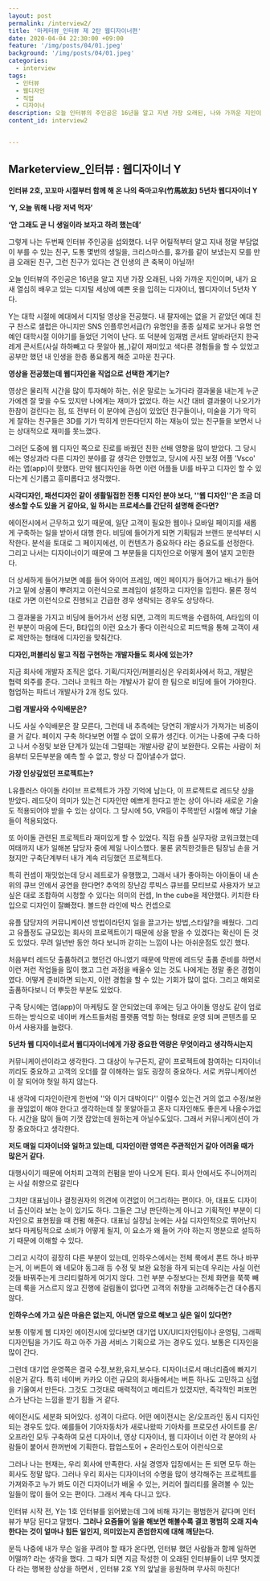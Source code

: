```yaml
---
layout: post
permalink: /interview2/
title: '마케터뷰_인터뷰 제 2탄 웹디자이너편'
date: 2020-04-04 22:30:00 +09:00
feature: '/img/posts/04/01.jpeg'
background: '/img/posts/04/01.jpeg'
categories:
  - interview
tags:
  - 인터뷰
  - 웹디자인
  - 직업
  - 디자이너
description: 오늘 인터뷰의 주인공은 16년을 알고 지낸 가장 오래된, 나와 가까운 지인이며, 내가 요새 열심히 배우고 있는 디지털 세상에 예쁜 옷을 입히는 디자이너, 웹 디자이너 5년차 Y다.
content_id: interview2


---
```


## Marketerview_인터뷰 : 웹디자이너 Y

**인터뷰 2호, 꼬꼬마 시절부터 함께 해 온 나의 죽마고우(竹馬故友) 5년차 웹디자이너 Y** 



**‘Y, 오늘 뭐해 나랑 저녁 먹자’**

**‘안 그래도 곧 니 생일이라 보자고 하려 했는데’**

그렇게 나는 두번째 인터뷰 주인공을 섭외했다. 너무 어릴적부터 알고 지내 정말 부담없이 부를 수 있는 친구, 도통 몇번의 생일을, 크리스마스를, 휴가를 같이 보냈는지 모를 만큼 오래된 친구, 그런 친구가 있다는 건 인생의 큰 축복이 아닐까! 

오늘 인터뷰의 주인공은 16년을 알고 지낸 가장 오래된, 나와 가까운 지인이며, 내가 요새 열심히 배우고 있는 디지털 세상에 예쁜 옷을 입히는 디자이너, 웹디자이너 5년차 Y다.

Y는 대학 시절에 예대에서 디지털 영상을 전공했다. 내 팔자에는 없을 거 같았던 예대 친구 찬스로 셀럽은 아니지만 SNS 인플루언서급(?) 유명인을 종종 실제로 보거나 유명 연예인 대학시절 이야기를 들었던 기억이 난다. 또 덕분에 임재범 콘서트 알바라던지 한국 레게 콘서트(사실 하하빼고 다 못알아 봄,,)같이 재미있고 색다른 경험들을 할 수 있었고 공부만 했던 내 인생을 한층 풍요롭게 해준 고마운 친구다. 



**영상을 전공했는데 웹디자인을 직업으로 선택한 계기는?**

영상은 물리적 시간을 많이 투자해야 하는, 쉬운 말로는 노가다라 결과물을 내는게 누군가에겐 잘 맞을 수도 있지만 나에게는 재미가 없었다. 하는 시간 대비 결과물이 나오기가 한참이 걸린다는 점, 또 전부터 이 분야에 관심이 있었던 친구들이나, 미술을 기가 막히게 잘하는 친구들은 3D를 기가 막히게 만든다던지 하는 재능이 있는 친구들을 보면서 나는 상대적으로 재미를 못느꼈다.

그러던 도중에 웹 디자인 쪽으로 진로를 바꿨던 친한 선배 영향을 많이 받았다. 그 당시에는 영상과라 다른 디자인 분야를 갈 생각은 안했었고, 당시에 사진 보정 어플 'Vsco' 라는 앱(app)이 핫했다. 만약 웹디자인을 하면 이런 어플들 UI를 바꾸고 디자인 할 수 있다는게 신기롭고 흥미롭다고 생각했다. 

**시각디자인, 패션디자인 같이 생활밀접한 전통 디자인 분야 보다, ''웹 디자인''은 조금 더 생소할 수도 있을 거 같아요, 일 하시는 프로세스를 간단히 설명해 준다면?**

에이전시에서 근무하고 있기 때문에, 일단 고객이 필요한 웹이나 모바일 페이지를 새롭게 구축하는 일을 받아서 대행 한다. 비딩에 들어가게 되면 기획팀과 브랜드 분석부터 시작한다. 분석을 토대로 그 페이지에선, 이 컨텐츠가 중요하다 라는 중요도를 선정한다. 그리고 나서는 디자이너이기 때문에 그 부분들을 디자인으로 어떻게 풀어 낼지 고민한다. 

더 상세하게 들어가보면 예를 들어 와이어 프레임, 메인 페이지가 들어가고 배너가 들어가고 밑에 상품이 뿌려지고 이런식으로 프레임이 설정하고 디자인을 입힌다. 물론 정석대로 가면 이런식으로 진행되고 긴급한 경우 생략되는 경우도 상당하다. 

그 결과물을 가지고 비딩에 들어가서 선정 되면, 고객의 피드백을 수렴하여, A타입의 이런 부분이 마음에 든다, B타입의 이런 요소가 좋다 이런식으로 피드백을 통해 고객이 새로 제안하는 형태에 디자인을 맞춰간다.

**디자인,퍼블리싱 말고 직접 구현하는 개발자들도 회사에 있는가?**

지금 회사에 개발자 조직은 없다. 기획/디자인/퍼블리싱은 우리회사에서 하고, 개발은 협력 외주를 준다. 그러나 코워크 하는 개발사가 같이 한 팀으로 비딩에 들어 가야한다. 협업하는 파트너 개발사가 2개 정도 있다. 

**그럼 개발사와 수익배분은?**

나도 사실 수익배분은 잘 모른다, 그런데 내 추측에는 당연히 개발사가 가져가는 비중이 클 거 같다. 페이지 구축 하다보면 어쩔 수 없이 오류가 생긴다. 이거는 나중에 구축 다하고 나서 수정및 보완 단계가 있는데 그럴때는 개발사랑 같이 보완한다. 오류는 사람이 처음부터  모든부분을 예측 할 수 없고, 항상 다 잡아낼수가 없다. 

**가장 인상깊었던 프로젝트는?**

L유플러스 아이돌 라이브 프로젝트가 가장 기억에 남는다, 이 프로젝트로 레드닷 상을 받았다. 레드닷이 의미가 있는건 디자인만 예쁘게 한다고 받는 상이 아니라 새로운 기술도 적용되어야 받을 수 있는 상이다. 그 당시에 5G, VR등이 주목받던 시절에 해당 기술들이 적용되었다. 

또 아이돌 관련된 프로젝트라 재미있게 할 수 있었다. 직접 유플 실무자랑 코워크했는데 여태까지 내가 일해본 담당자 중에 제일 나이스했다. 물론 굵직한것들은 팀장님 손을 거쳤지만 구축단계부터 내가 계속 리딩했던 프로젝트다. 

특히 컨셉이 재밋었는데 당시 레트로가 유행했고, 그래서 내가 좋아하는 아이돌이 내 손 위의 큐브 안에서 공연을 한다면? 추억의 장난감 루빅스 큐브를 모티브로 사용자가 보고 싶은 대로 조합하여 시청할 수 있다는 의미의 컨셉, In the cube을 제안했다. 키치한 타입으로 디자인이 잘빠졌다. 볼드한 라인에 박스 컨셉으로

유플 담당자의 커뮤니케이션 방법이라던지 일을 끌고가는 방법,스타일?을 배웠다. 그리고 유플정도 규모있는 회사의 프로젝트이기 때문에 상을 받을 수 있겠다는 확신이 든 것도 있었다. 무려 일년반 동안 하다 보니까 갇히는 느낌이 나는 아쉬운점도 있긴 했다. 

처음부터 레드닷 출품하려고 했던건 아니였기 때문에 막판에 레드닷 출품 준비를 하면서 이런 저런 작업들을 많이 했고 그런 과정을 배울수 있는 것도 나에게는 정말 좋은 경험이였다. 어떻게 준비하면 되는지, 이런 경험을 할 수 있는 기회가 많이 없다. 그리고 해외로 출품하다보니 더 뿌듯한 부분도 있었다. 

구축 당시에는 앱(app)이 마케팅도 잘 안되었는데 후에는 딩고 아이돌 영상도 같이 업로드하는 방식으로 네이버 캐스트들처럼 플랫폼 역할 하는 형태로 운영 되며 콘텐츠를 모아서 사용자를 늘렸다. 

**5년차 웹 디자이너로서 웹디자이너에게 가장 중요한 역량은 무엇이라고 생각하시는지**

커뮤니케이션이라고 생각한다.  그 대상이 누구든지, 같이 프로젝트에 참여하는 디자이너끼리도 중요하고 고객의 오더를 잘 이해하는 일도 굉장히 중요하다. 서로 커뮤니케이션이 잘 되어야 헛일 하지 않는다. 

내 생각에 디자인이란게  한번에 ''와 이거 대박이다'' 이럴수 있는건 거의 없고 수정/보완을 끊임없이 해야 한다고 생각하는데 잘 못알아듣고 혼자 디자인해도 좋은게 나올수가없다. 시간을 많이 들여 기껏 잡았는데 원하는게 아닐수도있다. 그래서 커뮤니케이션이 가장 중요하다고 생각한다. 

**저도 매일 디자이너와 일하고 있는데, 디자인이란 영역은 주관적인거 같아 어려울 때가 많은거 같다.**

대행사이기 때문에 어차피 고객의 컨펌을 받아 나오게 된다. 회사 안에서도 주니어끼리는 사실 취향으로 갈린다

그치만 대표님이나 결정권자의 의견에 이견없이 어그리하는 편이다. 아, 대표도 디자이너 출신이라 보는 눈이 있기도 하다. 그들은 그냥 판단하는게 아니고 기획적인 부분이 디자인으로 표현됬을 때 컨펌 해준다. 대표님 실장님 눈에는 사실 디자인적으로 뛰어난지 보다 마케팅적으로 소비가 어떻게 될지, 이 요소가 왜 들어 가야 하는지 명분으로 설득하기 때문에 이해할 수 있다. 

그리고 시각이 굉장히 다른 부분이 있는데, 인하우스에서는 전체 룩에서 폰트 하나 바꾸는거, 이 버튼이 왜 네모야 동그래 등 수정 및 보완 요청을 하게 되는데 우리는 사실 이런것들 바꿔주는게 크리티컬하게 여기지 않다. 그런 부분 수정보다는 전체 화면을 쭉쭉 빼는데 룩을 거스르지 않고 진행에 걸림돌이 없다면 고객의 취향을 고려해주는건 대수롭지 않다. 

**인하우스에 가고 싶은 마음은 없는지, 아니면 앞으로 해보고 싶은 일이 있다면?**

보통 이렇게 웹 디자인 에이전시에 있다보면 대기업 UX/UI디자인팀이나 운영팀, 그래픽 디자인팀을 가기도 하고 아주 가끔 서비스 기획으로 가는 경우도 있다. 보통은 디자인을 많이 간다. 

그런데 대기업 운영쪽은 결국 수정,보완,유지,보수다. 디자이너로서 매너리즘에 빠지기 쉬운거 같다. 특히 네이버 카카오 이런 규모의 회사들에서는 버튼 하나도 고민하고 심혈을 기울여서 만든다. 그것도 그것대로 매력적이고 메리트가 있겠지만, 즉각적인 퍼포먼스가 난다는 느낌을 받기 힘들 거 같다. 

에이전시도 세분화 되어있다. 성격이 다르다. 어떤 에이전시는 온/오프라인 동시 디자인 되는 경우도 있다. 예를들어 기아자동차가 새로나왔따 기아차를 프로모션 사이트를 온/오프라인 모두 구축하여 모션 디자이너, 영상 디자이너, 웹 디자이너 이런 각 분야의 사람들이 붙어서 한꺼번에 기획한다. 팝업스토어 + 온라인스토어 이런식으로

그러나 나는 현재는, 우리 회사에 만족한다. 사실 경영자 입장에서는 돈 되면 모두 하는 회사도 정말 많다. 그러나 우리 회사는 디자이너의 수명을 많이 생각해주는 프로젝트를 가져와주고 누가 봐도 이건 디자이너가 배울 수 있는, 커리어 퀄리티를 올려볼 수 있는 일들이 많이 들어 오는 편이다. 그래서 계속 다니고 있다. 



인터뷰 시작 전, Y는 1호 인터뷰를 읽어봤는데 그에 비해 자기는 평범한거 같다며 인터뷰가 부담 된다고 말했다. **그러나 요즘들어 일을 해보면 해볼수록 결코 평범히 오래 지속한다는 것이 얼마나 힘든 일인지, 의미있는지 존엄한지에 대해 깨닫는다.** 

 

문득 나중에 내가 무슨 일을 꾸려야 할 때가 온다면, 인터뷰 했던 사람들과 함께 일하면 어떨까? 라는 생각을 했다. 그 때가 되면 지금 작성한 이 오래된 인터뷰들이 너무 멋지겠다 라는 행복한 상상을 하면서 , 인터뷰 2호 Y의 앞날을 응원하며 무사히 마친다!   